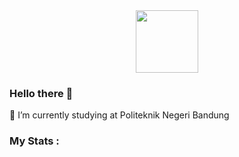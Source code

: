 <div id="header" align="center">
  <img src="https://media.giphy.com/media/Ll22OhMLAlVDb8UQWe/giphy.gif" width="100"/>
</div>

### Hello there 👋
🔭 I’m currently studying at Politeknik Negeri Bandung

### My Stats :
<a href="https://github.com/kristandy/github-readme-stats">
  <img height=200 align="left" src"https://github-readme-stats.vercel.app/api/top-langs/?username=kristandy&layout=donut&theme=radical" />
  <img height=200 align="right" src"https://github-readme-stats.vercel.app/api?username=kristandy&theme=radical" />
</a>

<!--
**kristandy/kristandy** is a ✨ _special_ ✨ repository because its `README.md` (this file) appears on your GitHub profile.

Here are some ideas to get you started:

- 🌱 I’m currently learning ...
- 👯 I’m looking to collaborate on ...
- 🤔 I’m looking for help with ...
- 💬 Ask me about ...
- 📫 How to reach me: ...
- 😄 Pronouns: ...
- ⚡ Fun fact: ...
-->
